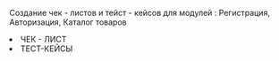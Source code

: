 Создание чек - листов и тейст -  кейсов для модулей : Регистрация, Авторизация, Каталог товаров
<li><a href=https://docs.google.com/spreadsheets/d/1CQHFiv4bjiay5OP2x-fq9_7tm4jjOHki9QwDCTEO9mU/edit?gid=0#gid=0> </a> ЧЕК - ЛИСТ </li>  
<li><a href=https://docs.google.com/spreadsheets/d/1e8X_S-6s1fOjVQtaXeGc9EKqcoVzlt9FYM4TZDVL8FU/edit?gid=496109615#gid=496109615> </a> ТЕСТ-КЕЙСЫ </li>  
